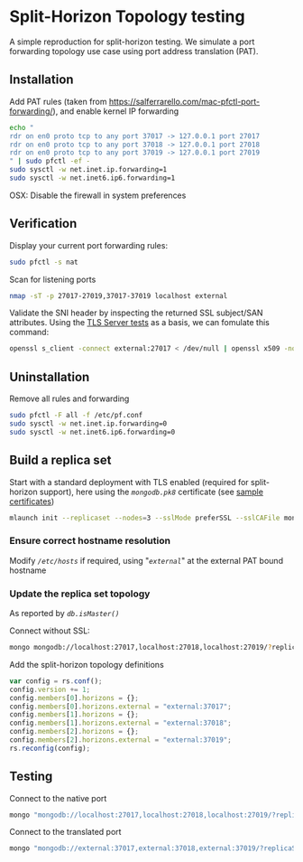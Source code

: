 # Split-Horizon Topology testing

A simple reproduction for split-horizon testing.  We simulate a port forwarding topology use case using port address translation (PAT).

## Installation

Add PAT rules (taken from <https://salferrarello.com/mac-pfctl-port-forwarding/>), and enable kernel IP forwarding

```bash
echo "
rdr on en0 proto tcp to any port 37017 -> 127.0.0.1 port 27017
rdr on en0 proto tcp to any port 37018 -> 127.0.0.1 port 27018
rdr on en0 proto tcp to any port 37019 -> 127.0.0.1 port 27019
" | sudo pfctl -ef -
sudo sysctl -w net.inet.ip.forwarding=1
sudo sysctl -w net.inet6.ip6.forwarding=1
```

OSX: Disable the firewall in system preferences

## Verification

Display your current port forwarding rules:

```bash
sudo pfctl -s nat
```

Scan for listening ports

```bash
nmap -sT -p 27017-27019,37017-37019 localhost external
```

Validate the SNI header by inspecting the returned SSL subject/SAN attributes.  Using the [TLS Server tests](https://github.com/tap1r/mongodb-scripts/blob/master/SSL%20commands.md#tls-server-tests) as a basis, we can fomulate this command:

```bash
openssl s_client -connect external:27017 < /dev/null | openssl x509 -noout -text | grep "subject=\|Subject:\|X509v3\ Subject\ Alternative\ Name:\|DNS:"
```

## Uninstallation

Remove all rules and forwarding

```bash
sudo pfctl -F all -f /etc/pf.conf
sudo sysctl -w net.inet.ip.forwarding=0
sudo sysctl -w net.inet6.ip6.forwarding=0
```

## Build a replica set

Start with a standard deployment with TLS enabled (required for split-horizon support), here using the _`mongodb.pk8`_ certificate (see [sample certificates](SSL%20commands.md#generating-common-use-certificates))

```bash
mlaunch init --replicaset --nodes=3 --sslMode preferSSL --sslCAFile mongodb.pk8 --sslPEMKeyFile mongodb.pk8 --sslAllowConnectionsWithoutCertificates
```

### Ensure correct hostname resolution

Modify _`/etc/hosts`_ if required, using "_`external`_" at the external PAT bound hostname

### Update the replica set topology

As reported by _`db.isMaster()`_

Connect without SSL:

```bash
mongo mongodb://localhost:27017,localhost:27018,localhost:27019/?replicaSet=replset
```

Add the split-horizon topology definitions

```javascript
var config = rs.conf();
config.version += 1;
config.members[0].horizons = {};
config.members[0].horizons.external = "external:37017";
config.members[1].horizons = {};
config.members[1].horizons.external = "external:37018";
config.members[2].horizons = {};
config.members[2].horizons.external = "external:37019";
rs.reconfig(config);
```

## Testing

Connect to the native port

```bash
mongo "mongodb://localhost:27017,localhost:27018,localhost:27019/?replicaSet=replset" --tlsCAFile mongodb.pk8 --tls --eval 'db.isMaster()["hosts"]'
```

Connect to the translated port

```bash
mongo "mongodb://external:37017,external:37018,external:37019/?replicaSet=replset" --tlsCAFile mongodb.pk8 --tls --eval 'db.isMaster()["hosts"]'
```
